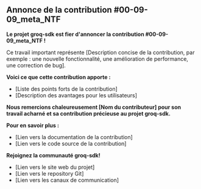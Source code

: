 ##  Annonce de la contribution #00-09-09_meta_NTF 

**Le projet groq-sdk est fier d'annoncer la contribution #00-09-09_meta_NTF !**

Ce travail important représente [Description concise de la contribution, par exemple : une nouvelle fonctionnalité, une amélioration de performance, une correction de bug]. 

**Voici ce que cette contribution apporte :**

* [Liste des points forts de la contribution]
* [Description des avantages pour les utilisateurs]

**Nous remercions chaleureusement [Nom du contributeur] pour son travail acharné et sa contribution précieuse au projet groq-sdk.**

**Pour en savoir plus :**

* [Lien vers la documentation de la contribution]
* [Lien vers le code source de la contribution]

**Rejoignez la communauté groq-sdk!**

* [Lien vers le site web du projet]
* [Lien vers le repository Git]
* [Lien vers les canaux de communication]



